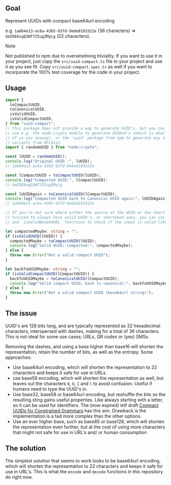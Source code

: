 ## Goal

Represent UUIDs with compact base64url encoding

e.g. `1a664e13-ac6a-4365-937d-9e6e8193322e` (36 characters) => `GmZOE6xqQ2WTfZ5ugZMyLg` (22 characters).

> [!NOTE]
> Not published to npm due to overwhelming triviality. If you want to use it
> in your project, just copy the `src/uuid-compact.ts` file to your project and
> use it as you see fit. Copy `src/uuid-compact.spec.ts` as well if you want to
> incorporate the 100% test coverage for the code in your project.

## Usage

```typescript
import {
  toCompactUUID,
  toCanonicalUUID,
  isValidUUID,
  isValidCompactUUID,
} from "uuid-compact";
// this package does not provide a way to generate UUID's, but you can use the
// use e.g. the node:crypto module to generate UUIDv4's (which is what most
// of us use anyway), or the 'uuid' package from npm to generate any of the other
// variants from RFC4122.
import { randomUUID } from "node:crypto";

const lUUID = randomUUID();
console.log("Original UUID :", lUUID);
// 1a664e13-ac6a-4365-937d-9e6e8193322e

const lCompactUUID = toCompactUUID(lUUID);
console.log("Compacted UUID:", lCompactUUID);
// GmZOE6xqQ2WTfZ5ugZMyLg

const lUUIDAgain = toCanonicalUUID(lCompactUUID);
console.log("Compacted UUID back to Canonical UUID again:", lUUIDAgain);
// 1a664e13-ac6a-4365-937d-9e6e8193322e

// If you're not sure where either the source of the UUID or the short form can be
// trusted to always have valid UUID's, or shortened ones, you can use the `isValidUUID`
// and `isValidBase64URL` functions to check if the input is valid like so:

let compactedMaybe: string = "";
if (isValidUUID(lUUID)) {
  compactedMaybe = toCompactUUID(lUUID);
  console.log("Valid UUID; compacted:", compactedMaybe);
} else {
  throw new Error("Not a valid compact UUID");
}

let backToUUIDMaybe: string = "";
if (isValidCompactUUID(lCompactUUID)) {
  backToUUIDMaybe = toCanonicalUUID(lCompactUUID);
  console.log("Valid compact UUID; back to canonical:", backToUUIDMaybe);
} else {
  throw new Error("Not a valid compact UUID (base64url string)");
}
```

## The issue

UUID's are 128 bits long, and are typically represented as 32 hexadecimal characters,
interspersed with dashes, making for a total of 36 characters. This is not ideal
for some use cases; URLs, QR codes or (yes) SMSs.

Removing the dashes, and using a base higher than base16 will shorten the
representation, retain the number of bits, as well as the entropy. Some approaches:

- Use base64url encoding, which will shorten the representation to 22 characters
  and keeps it safe for use in URLs.
- use base58 encoding, which will shorten the representation as well, but leaves out
  the characters `0`, `O`, `I` and `l` to avoid confusion. Useful if humans need
  to type the UUID's in.
- Use base32, base58 or base64url encoding, but reshuffle the bits so the resulting
  sting gains useful properties. Like always starting with a letter, so it can be used
  for identifiers. The (now expired) ietf draft
  [Compact UUIDs for Constrained Grammars](https://datatracker.ietf.org/doc/draft-taylor-uuid-compact/)
  has this aim. Drawback is the implementation is a tad more complex than the
  other options.
- Use an ever higher base, such as base85 or base128, which will shorten the representation
  even further, but at the cost of using more characters that might not safe for
  use in URL's and/ or human consumption

## The solution

The simplest solution that seems to work looks to be base64url encoding, which
will shorten the representation to 22 characters and keeps it safe for use in URL's.
This is what the `encode` and `decode` functions in this repository do right now.
